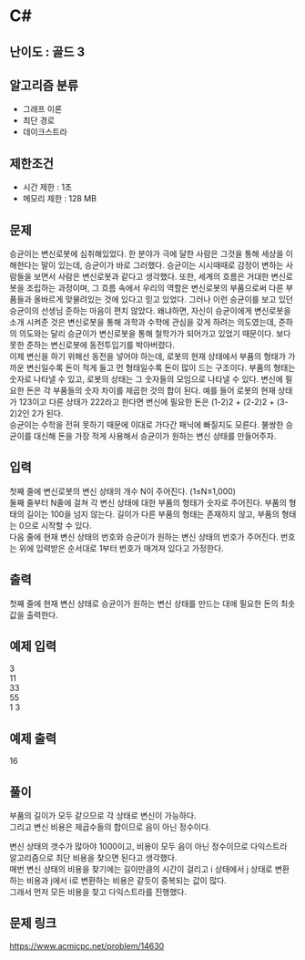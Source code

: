 # C#

## 난이도 : 골드 3

## 알고리즘 분류
  - 그래프 이론
  - 최단 경로
  - 데이크스트라

## 제한조건
  - 시간 제한 : 1초
  - 메모리 제한 : 128 MB

## 문제
승균이는 변신로봇에 심취해있었다. 한 분야가 극에 달한 사람은 그것을 통해 세상을 이해한다는 말이 있는데, 승균이가 바로 그러했다. 승균이는 시시때때로 감정이 변하는 사람들을 보면서 사람은 변신로봇과 같다고 생각했다. 또한, 세계의 흐름은 거대한 변신로봇을 조립하는 과정이며, 그 흐름 속에서 우리의 역할은 변신로봇의 부품으로써 다른 부품들과 올바르게 맞물려있는 것에 있다고 믿고 있었다. 그러나 이런 승균이를 보고 있던 승균이의 선생님 준하는 마음이 편치 않았다. 왜냐하면, 자신이 승균이에게 변신로봇을 소개 시켜준 것은 변신로봇을 통해 과학과 수학에 관심을 갖게 하려는 의도였는데, 준하의 의도와는 달리 승균이가 변신로봇을 통해 철학가가 되어가고 있었기 때문이다. 보다 못한 준하는 변신로봇에 동전투입기를 박아버렸다.<br/>
이제 변신을 하기 위해선 동전을 넣어야 하는데, 로봇의 현재 상태에서 부품의 형태가 가까운 변신일수록 돈이 적게 들고 먼 형태일수록 돈이 많이 드는 구조이다. 부품의 형태는 숫자로 나타낼 수 있고, 로봇의 상태는 그 숫자들의 모임으로 나타낼 수 있다. 변신에 필요한 돈은 각 부품들의 숫자 차이를 제곱한 것의 합이 된다. 예를 들어 로봇의 현재 상태가 123이고 다른 상태가 222라고 한다면 변신에 필요한 돈은 (1-2)2 + (2-2)2 + (3-2)2인 2가 된다.<br/>
승균이는 수학을 전혀 못하기 때문에 이대로 가다간 패닉에 빠질지도 모른다. 불쌍한 승균이를 대신해 돈을 가장 적게 사용해서 승균이가 원하는 변신 상태를 만들어주자.<br/>


## 입력
첫째 줄에 변신로봇의 변신 상태의 개수 N이 주어진다. (1≤N≤1,000)<br/>
둘째 줄부터 N줄에 걸쳐 각 변신 상태에 대한 부품의 형태가 숫자로 주어진다. 부품의 형태의 길이는 100을 넘지 않는다. 길이가 다른 부품의 형태는 존재하지 않고, 부품의 형태는 0으로 시작할 수 있다.<br/>
다음 줄에 현재 변신 상태의 번호와 승균이가 원하는 변신 상태의 번호가 주어진다. 번호는 위에 입력받은 순서대로 1부터 번호가 매겨져 있다고 가정한다.<br/>


## 출력
첫째 줄에 현재 변신 상태로 승균이가 원하는 변신 상태를 만드는 대에 필요한 돈의 최솟값을 출력한다.<br/>


## 예제 입력
3<br/>
11<br/>
33<br/>
55<br/>
1 3<br/>


## 예제 출력
16<br/>


## 풀이
부품의 길이가 모두 같으므로 각 상태로 변신이 가능하다.<br/>
그리고 변신 비용은 제곱수들의 합이므로 음이 아닌 정수이다.<br/>


변신 상태의 갯수가 많아야 1000이고, 비용이 모두 음이 아닌 정수이므로 다익스트라 알고리즘으로 최단 비용을 찾으면 된다고 생각했다.<br/>
매번 변신 상태의 비용을 찾기에는 길이만큼의 시간이 걸리고 i 상태에서 j 상태로 변환하는 비용과 j에서 i로 변환하는 비용은 같듯이 중복되는 값이 많다.<br/>
그래서 먼저 모든 비용을 찾고 다익스트라를 진행했다.<br/>


## 문제 링크
https://www.acmicpc.net/problem/14630